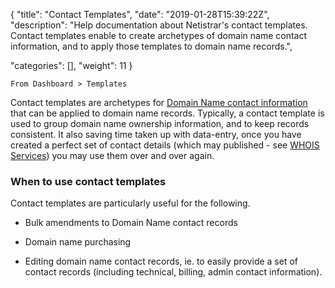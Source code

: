{
"title": "Contact Templates",
"date": "2019-01-28T15:39:22Z",
"description": "Help documentation about Netistrar's contact templates.  Contact templates enable to create archetypes of domain name contact information, and to apply those templates to domain name records.",

"categories": [],
"weight": 11
}

    From Dashboard > Templates
    
Contact templates are archetypes for [Domain Name contact information](/help/domain-names/contact-details/) that can be applied to domain name records.  Typically, a contact template is used to group domain name ownership information, and to keep records consistent.  It also saving time taken up with data-entry, once you have created a perfect set of contact details (which may published - see [WHOIS Services](/help/privacy-and-whois-services/)) you may use them over and over again.

### When to use contact templates

Contact templates are particularly useful for the following.

- Bulk amendments to Domain Name contact records

- Domain name purchasing

- Editing domain name contact records, ie. to easily provide a set of contact records (including technical, billing, admin contact information).


